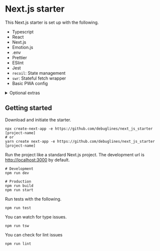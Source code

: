 # Next.js starter

This Next.js starter is set up with the following.

- Typescript
- React
- Next.js
- Emotion.js
- .env
- Prettier
- ESlint
- Jest
- `recoil`: State management
- `swr`: Stateful fetch wrapper
- Basic PWA config

<details>
<summary>Optional extras</summary>

- `react-icons`: Icon library
- `react-makrdown`: Markdown renderer
- `openapi-typescript`
- `typescript-json-schema`: Generate validation from types
- `ajv`: Validator
</details>

## Getting started

Download and initiate the starter.

```shell
npx create-next-app -e https://github.com/debuglines/next_js_starter [project-name]
# or
yarn create next-app -e https://github.com/debuglines/next_js_starter [project-name]
```

Run the project like a standard Next.js project.
The development url is [http://localhost:3000](localhost:3000) by default.

```shell
# Development
npm run dev

# Production
npm run build
npm run start
```

Run tests with the following.

```shell
npm run test
```

You can watch for type issues.

```shell
npm run tsw
```

You can check for lint issues

```shell
npm run lint
```
